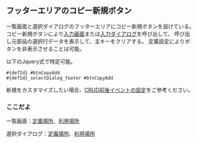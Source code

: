 ## フッターエリアのコピー新規ボタン

一覧画面と選択ダイアログのフッターエリアにコピー新規ボタンを設けている。
コピー新規ボタンにより[入力画面](part.inputPage.md)または[入力ダイアログ](part.inputDialog.md)を呼び出して、
呼び出し元部品の選択行データを表示して、主キーをクリアする。
定義設定によりボタンを非表示させることは可能。

以下のJquery式で特定可能。
```
#{defId} #btnCopyAdd
#{defId}_selectDialog_footer #btnCopyAdd
```

新規をカスタマイズしたい場合、[CRUD前後イベントの設定](comm.beforeAfter.md)をご参考ください。

### ここだよ

一覧画面：[定義場所](https://efwgrp.github.io/ske/svg/footer.copyAdd.listPage.def.svg)、[利用場所](https://efwgrp.github.io/ske/svg/footer.copyAdd.listPage.svg)

選択ダイアログ：[定義場所](https://efwgrp.github.io/ske/svg/footer.copyAdd.selectDialog.def.svg)、[利用場所](https://efwgrp.github.io/ske/svg/footer.copyAdd.selectDialog.svg)
